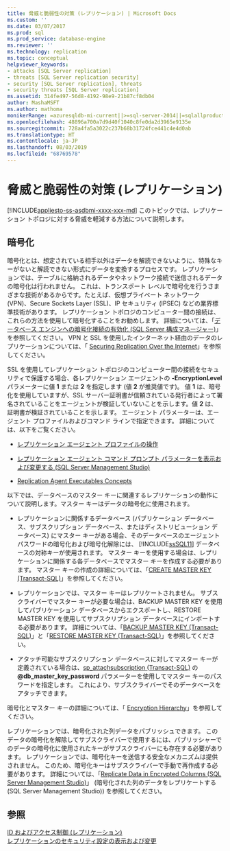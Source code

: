 ```yaml
---
title: 脅威と脆弱性の対策 (レプリケーション) | Microsoft Docs
ms.custom: ''
ms.date: 03/07/2017
ms.prod: sql
ms.prod_service: database-engine
ms.reviewer: ''
ms.technology: replication
ms.topic: conceptual
helpviewer_keywords:
- attacks [SQL Server replication]
- threats [SQL Server replication security]
- security [SQL Server replication], threats
- security threats [SQL Server replication]
ms.assetid: 314fe497-56d8-4192-98e9-21b87cf8db04
author: MashaMSFT
ms.author: mathoma
monikerRange: =azuresqldb-mi-current||>=sql-server-2014||=sqlallproducts-allversions
ms.openlocfilehash: 48896a700a7d9d40f1040c8fe0da2d3965e9135e
ms.sourcegitcommit: 728a4fa5a3022c237b68b31724fce441c4e4d0ab
ms.translationtype: HT
ms.contentlocale: ja-JP
ms.lasthandoff: 08/03/2019
ms.locfileid: "68769578"
---
```

# <a name="threat-and-vulnerability-mitigation-replication"></a>脅威と脆弱性の対策 (レプリケーション)
[!INCLUDE[appliesto-ss-asdbmi-xxxx-xxx-md](../../../includes/appliesto-ss-asdbmi-xxxx-xxx-md.md)]
  このトピックでは、レプリケーション トポロジに対する脅威を軽減する方法について説明します。  
  
## <a name="encryption"></a>暗号化  
 暗号化とは、想定されている相手以外はデータを解読できないように、特殊なキーがないと解読できない形式にデータを変換するプロセスです。 レプリケーションでは、テーブルに格納されるデータやネットワーク接続で送信されるデータの暗号化は行われません。 これは、トランスポート レベルで暗号化を行うさまざまな技術があるからです。たとえば、仮想プライベート ネットワーク (VPN)、Secure Sockets Layer (SSL)、IP セキュリティ (IPSEC) などの業界標準技術があります。 レプリケーション トポロジのコンピューター間の接続は、これらの方法を使用して暗号化することをお勧めします。 詳細については、「[データベース エンジンへの暗号化接続の有効化 &#40;SQL Server 構成マネージャー&#41;](../../../database-engine/configure-windows/enable-encrypted-connections-to-the-database-engine.md)」を参照してください。 VPN と SSL を使用したインターネット経由のデータのレプリケーションについては、「 [Securing Replication Over the Internet](../../../relational-databases/replication/security/securing-replication-over-the-internet.md)」を参照してください。  
  
 SSL を使用してレプリケーション トポロジのコンピューター間の接続をセキュリティで保護する場合、各レプリケーション エージェントの **-EncryptionLevel** パラメーターに値 **1** または **2** を指定します (値 **2** が推奨値です)。 値 **1** は、暗号化を使用していますが、SSL サーバー証明書が信頼されている発行者によって署名されていることをエージェントが検証していないことを示します。値 **2** は、証明書が検証されていることを示します。 エージェント パラメーターは、エージェント プロファイルおよびコマンド ラインで指定できます。 詳細については、以下をご覧ください。  
  
-   [レプリケーション エージェント プロファイルの操作](../../../relational-databases/replication/agents/work-with-replication-agent-profiles.md)  
  
-   [レプリケーション エージェント コマンド プロンプト パラメーターを表示および変更する &#40;SQL Server Management Studio&#41;](../../../relational-databases/replication/agents/view-and-modify-replication-agent-command-prompt-parameters.md)  
  
-   [Replication Agent Executables Concepts](../../../relational-databases/replication/concepts/replication-agent-executables-concepts.md)  
  
 以下では、データベースのマスター キーに関連するレプリケーションの動作について説明します。マスター キーはデータの暗号化に使用されます。  
  
-   レプリケーションに関係するデータベース (パブリケーション データベース、サブスクリプション データベース、またはディストリビューション データベース) にマスター キーがある場合、そのデータベースのエージェント パスワードの暗号化および暗号化解除には、 [!INCLUDE[ssSQL11](../../../includes/sssql11-md.md)] データベースの対称キーが使用されます。 マスター キーを使用する場合は、レプリケーションに関係する各データベースでマスター キーを作成する必要があります。 マスター キーの作成の詳細については、「[CREATE MASTER KEY &#40;Transact-SQL&#41;](../../../t-sql/statements/create-master-key-transact-sql.md)」を参照してください。  
  
-   レプリケーションでは、マスター キーはレプリケートされません。 サブスクライバーでマスター キーが必要な場合は、BACKUP MASTER KEY を使用してパブリケーション データベースからエクスポートし、RESTORE MASTER KEY を使用してサブスクリプション データベースにインポートする必要があります。 詳細については、「[BACKUP MASTER KEY &#40;Transact-SQL&#41;](../../../t-sql/statements/backup-master-key-transact-sql.md)」と「[RESTORE MASTER KEY &#40;Transact-SQL&#41;](../../../t-sql/statements/restore-master-key-transact-sql.md)」を参照してください。  
  
-   アタッチ可能なサブスクリプション データベースに対してマスター キーが定義されている場合は、[sp_attachsubscription &#40;Transact-SQL&#41;](../../../relational-databases/system-stored-procedures/sp-attachsubscription-transact-sql.md) の **@db_master_key_password** パラメーターを使用してマスター キーのパスワードを指定します。 これにより、サブスクライバーでそのデータベースをアタッチできます。  
  
 暗号化とマスター キーの詳細については、「 [Encryption Hierarchy](../../../relational-databases/security/encryption/encryption-hierarchy.md)」を参照してください。  
  
 レプリケーションでは、暗号化された列データをパブリッシュできます。 このデータの暗号化を解除してサブスクライバーで使用するには、パブリッシャーでのデータの暗号化に使用されたキーがサブスクライバーにも存在する必要があります。 レプリケーションでは、暗号化キーを送信する安全なメカニズムは提供されません。 このため、暗号化キーはサブスクライバーで手動で再作成する必要があります。 詳細については、「[Replicate Data in Encrypted Columns &#40;SQL Server Management Studio&#41;](../../../relational-databases/replication/security/replicate-data-in-encrypted-columns-sql-server-management-studio.md)」 (暗号化された列のデータをレプリケートする &#40;SQL Server Management Studio&#41;) を参照してください。  
  
## <a name="see-also"></a>参照  
 [ID およびアクセス制御 (レプリケーション)](../../../relational-databases/replication/security/identity-and-access-control-replication.md)   
 [レプリケーションのセキュリティ設定の表示および変更](../../../relational-databases/replication/security/view-and-modify-replication-security-settings.md)   

  
  
